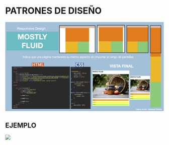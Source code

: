 # PATRONES DE DISEÑO

![](https://github.com/ArquiWebIberoP2021/ArquiWeb_Diana/blob/main/IMG/MostlyFluid.png)

## EJEMPLO 
![](https://gph.is/g/ZPG37Yk)